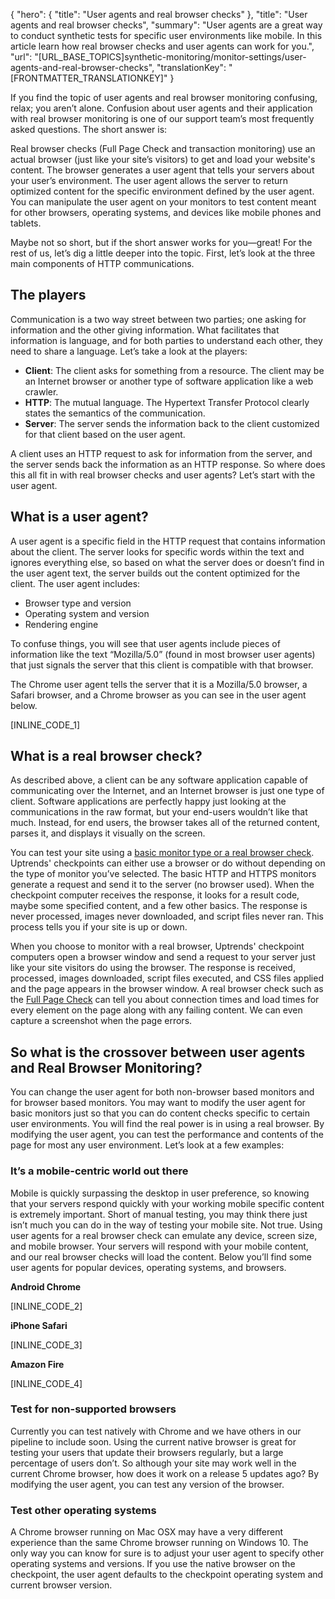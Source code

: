 {
  "hero": {
    "title": "User agents and real browser checks"
  },
  "title": "User agents and real browser checks",
  "summary": "User agents are a great way to conduct synthetic tests for specific user environments like mobile. In this article learn how real browser checks and user agents can work for you.",
  "url": "[URL_BASE_TOPICS]synthetic-monitoring/monitor-settings/user-agents-and-real-browser-checks",
  "translationKey": "[FRONTMATTER_TRANSLATIONKEY]"
}

If you find the topic of user agents and real browser monitoring confusing, relax; you aren’t alone. Confusion about user agents and their application with real browser monitoring is one of our support team’s most frequently asked questions. The short answer is:

Real browser checks (Full Page Check and transaction monitoring) use an actual browser (just like your site’s visitors) to get and load your website's content. The browser generates a user agent that tells your servers about your user’s environment. The user agent allows the server to return optimized content for the specific environment defined by the user agent. You can manipulate the user agent on your monitors to test content meant for other browsers, operating systems, and devices like mobile phones and tablets.

Maybe not so short, but if the short answer works for you—great! For the rest of us, let’s dig a little deeper into the topic. First, let’s look at the three main components of HTTP communications.

## The players

Communication is a two way street between two parties; one asking for information and the other giving information. What facilitates that information is language, and for both parties to understand each other, they need to share a language. Let’s take a look at the players:

-   **Client**: The client asks for something from a resource. The client may be an Internet browser or another type of software application like a web crawler.
-   **HTTP**: The mutual language. The Hypertext Transfer Protocol clearly states the semantics of the communication.
-   **Server**: The server sends the information back to the client customized for that client based on the user agent.

A client uses an HTTP request to ask for information from the server, and the server sends back the information as an HTTP response. So where does this all fit in with real browser checks and user agents? Let’s start with the user agent.

## What is a user agent?

A user agent is a specific field in the HTTP request that contains information about the client. The server looks for specific words within the text and ignores everything else, so based on what the server does or doesn’t find in the user agent text, the server builds out the content optimized for the client. The user agent includes:

-   Browser type and version
-   Operating system and version
-   Rendering engine

To confuse things, you will see that user agents include pieces of information like the text “Mozilla/5.0” (found in most browser user agents) that just signals the server that this client is compatible with that browser. 

The Chrome user agent tells the server that it is a Mozilla/5.0 browser, a Safari browser, and a Chrome browser as you can see in the user agent below.

[INLINE_CODE_1]

## What is a real browser check?

As described above, a client can be any software application capable of communicating over the Internet, and an Internet browser is just one type of client. Software applications are perfectly happy just looking at the communications in the raw format, but your end-users wouldn’t like that much. Instead, for end users, the browser takes all of the returned content, parses it, and displays it visually on the screen.

You can test your site using a [basic monitor type or a real browser check]([LINK_URL_1]). Uptrends' checkpoints can either use a browser or do without depending on the type of monitor you’ve selected. The basic HTTP and HTTPS monitors generate a request and send it to the server (no browser used). When the checkpoint computer receives the response, it looks for a result code, maybe some specified content, and a few other basics. The response is never processed, images never downloaded, and script files never ran. This process tells you if your site is up or down.

When you choose to monitor with a real browser, Uptrends' checkpoint computers open a browser window and send a request to your server just like your site visitors do using the browser. The response is received, processed, images downloaded, script files executed, and CSS files applied and the page appears in the browser window. A real browser check such as the [Full Page Check]([LINK_URL_2]) can tell you about connection times and load times for every element on the page along with any failing content. We can even capture a screenshot when the page errors.

## So what is the crossover between user agents and Real Browser Monitoring?

You can change the user agent for both non-browser based monitors and for browser based monitors. You may want to modify the user agent for basic monitors just so that you can do content checks specific to certain user environments. You will find the real power is in using a real browser. By modifying the user agent, you can test the performance and contents of the page for most any user environment. Let’s look at a few examples:

### It’s a mobile-centric world out there

Mobile is quickly surpassing the desktop in user preference, so knowing that your servers respond quickly with your working mobile specific content is extremely important. Short of manual testing, you may think there just isn’t much you can do in the way of testing your mobile site. Not true. Using user agents for a real browser check can emulate any device, screen size, and mobile browser. Your servers will respond with your mobile content, and our real browser checks will load the content. Below you’ll find some user agents for popular devices, operating systems, and browsers.

**Android Chrome**

[INLINE_CODE_2]

**iPhone Safari**

[INLINE_CODE_3]

**Amazon Fire**

[INLINE_CODE_4]

### Test for non-supported browsers

Currently you can test natively with Chrome and we have others in our pipeline to include soon. Using the current native browser is great for testing your users that update their browsers regularly, but a large percentage of users don’t. So although your site may work well in the current Chrome browser, how does it work on a release 5 updates ago? By modifying the user agent, you can test any version of the browser.

### Test other operating systems

A Chrome browser running on Mac OSX may have a very different experience than the same Chrome browser running on Windows 10. The only way you can know for sure is to adjust your user agent to specify other operating systems and versions. If you use the native browser on the checkpoint, the user agent defaults to the checkpoint operating system and current browser version.

